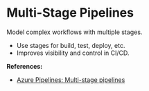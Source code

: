 # Multi-Stage Pipelines

Model complex workflows with multiple stages.

- Use stages for build, test, deploy, etc.
- Improves visibility and control in CI/CD.

**References:**
- [Azure Pipelines: Multi-stage pipelines](https://learn.microsoft.com/en-us/azure/devops/pipelines/process/stages)
